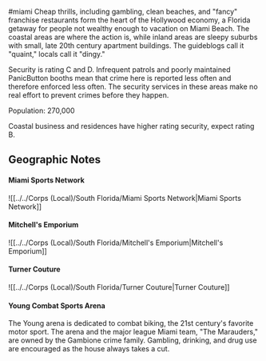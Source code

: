 #miami
Cheap thrills, including gambling, clean beaches, and "fancy" franchise restaurants form the heart of the Hollywood economy, a Florida getaway for people not wealthy enough to vacation on Miami Beach. The coastal areas are where the action is, while inland areas are sleepy suburbs with small, late 20th century apartment buildings. The guideblogs call it "quaint," locals call it "dingy."    
  
Security is rating C and D. Infrequent patrols and poorly maintained PanicButton booths mean that crime here is reported less often and therefore enforced less often. The security services in these areas make no real effort to prevent crimes before they happen.   
  
Population: 270,000  
  
Coastal business and residences have higher rating security, expect rating B.

## Geographic Notes

#### Miami Sports Network
![[../../Corps (Local)/South Florida/Miami Sports Network|Miami Sports Network]]

#### Mitchell's Emporium
![[../../Corps (Local)/South Florida/Mitchell's Emporium|Mitchell's Emporium]]

#### Turner Couture
![[../../Corps (Local)/South Florida/Turner Couture|Turner Couture]]

#### Young Combat Sports Arena

The Young arena is dedicated to combat biking, the 21st century's favorite motor sport. The arena and the major league Miami team, "The Marauders," are owned by the Gambione crime family. Gambling, drinking, and drug use are encouraged as the house always takes a cut.